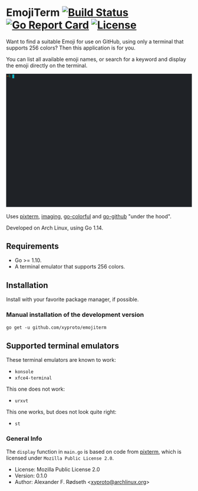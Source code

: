 # EmojiTerm [![Build Status](https://travis-ci.com/xyproto/emojiterm.svg?branch=master)](https://travis-ci.com/xyproto/emojiterm) [![Go Report Card](https://goreportcard.com/badge/github.com/xyproto/emojiterm)](https://goreportcard.com/report/github.com/xyproto/emojiterm) [![License](https://img.shields.io/badge/License-MPL2-brightgreen)](https://raw.githubusercontent.com/xyproto/emojiterm/master/LICENSE)

Want to find a suitable Emoji for use on GitHub, using only a terminal that supports 256 colors? Then this application is for you.

You can list all available emoji names, or search for a keyword and display the emoji directly on the terminal.

![recording](img/recording.gif)

Uses [pixterm](https://github.com/eliukblau/pixterm), [imaging](https://github.com/disintegration/imaging), [go-colorful](https://github.com/lucasb-eyer/go-colorful) and [go-github](https://github.com/google/go-github) "under the hood".

Developed on Arch Linux, using Go 1.14.

## Requirements

* Go >= 1.10.
* A terminal emulator that supports 256 colors.

## Installation

Install with your favorite package manager, if possible.

### Manual installation of the development version

    go get -u github.com/xyproto/emojiterm

## Supported terminal emulators

These terminal emulators are known to work:

* `konsole`
* `xfce4-terminal`

This one does not work:

* `urxvt`

This one works, but does not look quite right:

* `st`

### General Info

The `display` function in `main.go` is based on code from [pixterm](https://github.com/eliukblau/pixterm), which is licensed under `Mozilla Public License 2.0`.

* License: Mozilla Public License 2.0
* Version: 0.1.0
* Author: Alexander F. Rødseth &lt;xyproto@archlinux.org&gt;
